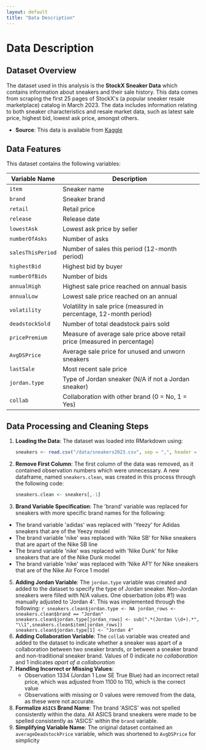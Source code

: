 ```yaml
---
layout: default  
title: "Data Description" 
---
```


# Data Description 

## Dataset Overview 

The dataset used in this analysis is the **StockX Sneaker Data** which contains information about sneakers and their sale history. This data comes from scraping the first 25 pages of StockX's (a popular sneaker resale marketplace) catalog in March 2023. The data includes information relating to both sneaker characteristics and resale market data, such as latest sale price, highest bid, lowest ask price, amongst others. 

  - **Source**: This data is available from [Kaggle](https://www.kaggle.com/datasets/ajiaron/stockx-sneaker-data)

## Data Features 

This dataset contains the following variables: 

| Variable Name          | Description                                                                                                  | 
|------------------------|----------------------------------------------------------------------------------------------------------------|
| `item`                 | Sneaker name                                                                                                 |
| `brand`                | Sneaker brand                                                                                                | 
| `retail`               | Retail price                                                                                                 |
| `release`              | Release date                                                                                                 |
| `lowestAsk`            | Lowest ask price by seller                                                                                   |
| `numberOfAsks`         | Number of asks                                                                                               |
| `salesThisPeriod`      | Number of sales this period (12-month period)                                                                | 
| `highestBid`           | Highest bid by buyer                                                                                         |
| `numberOfBids`         | Number of bids                                                                                               |
| `annualHigh`           | Highest sale price reached on annual basis                                                                   |
| `annualLow`            | Lowest sale price reached on an annual                                                                       |
| `volatility`           | Volatility in sale price (measured in percentage, 12-month period)                                           |
| `deadstockSold`        | Number of total deadstock pairs sold                                                                         |
| `pricePremium`         | Measure of average sale price above retail price (measured in percentage)                                    |
| `AvgDSPrice`           | Average sale price for unused and unworn sneakers                                                            |
| `lastSale`             | Most recent sale price                                                                                       |
| `jordan.type`          | Type of Jordan sneaker (N/A if not a Jordan sneaker)                                                         |
| `collab`               | Collaboration with other brand (0 = No, 1 = Yes)                                                             |

## Data Processing and Cleaning Steps
  1. **Loading the Data**: The dataset was loaded into RMarkdown using:
     ```r
     sneakers <- read.csv("/data/sneakers2023.csv", sep = ",", header = T)
     ```
  2. **Remove First Column**: The first column of the data was removed, as it contained observation numbers which were unnecessary. A new dataframe, named `sneakers.clean`, was created in this process through the following code:
     ```r
     sneakers.clean <- sneakers[,-1]
     ```
  3. **Brand Variable Specification**: The 'brand' variable was replaced for sneakers with more specific brand names for the following:
  - The brand variable 'adidas' was replaced with 'Yeezy' for Adidas sneakers that are of the Yeezy model
  - The brand variable 'nike' was replaced with 'Nike SB' for Nike sneakers that are apart of the Nike SB line
  - The brand variable 'nike' was replaced with 'Nike Dunk' for Nike sneakers that are of the Nike Dunk model
  - The brand variable 'nike' was replaced with 'Nike AF1' for Nike sneakers that are of the Nike Air Force 1 model
  5. **Adding Jordan Variable**: The `jordan.type` variable was created and added to the dataset to specify the type of Jordan sneaker. Non-Jordan sneakers were filled with N/A values. One obserbation (obs #1) was manually adjusted to 'Jordan 4'. This was implemented through the following:
    ```r
    sneakers.clean$jordan.type <- NA
    jordan_rows <- sneakers.clean$brand == "Jordan"
    sneakers.clean$jordan.type[jordan_rows] <- sub(".*(Jordan \\d+).*", "\\1",sneakers.clean$item[jordan_rows])
    sneakers.clean$jordan.type[1] <- "Jordan 4"
    ```
  6. **Adding Collaboration Variable**: The `collab` variable was created and added to the dataset to indicate whether a sneaker was apart of a collaboration between two sneaker brands, or between a sneaker brand and non-traditional sneaker brand. Values of 0 indicate _no collaboration_ and 1 indicates _apart of a collaboration_
  7. **Handling Incorrect or Missing Values**:
     - Observation 1334 (Jordan 1 Low SE True Blue) had an incorrect retail price, which was adjusted from 1100 to 110, which is the correct value
     - Observations with missing or 0 values were removed from the data, as these were not accurate.
  8. **Formalize `ASICS` Brand Name**: The brand 'ASICS' was not spelled consistently within the data. All ASICS brand sneakers were made to be spelled consistently as 'ASICS' within the `brand` variable.
  9. **Simplifying Variable Name**: The original dataset contained an `averageDeadstockPrice` variable, which was shortened to `AvgDSPrice` for simplicity 
     


